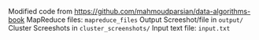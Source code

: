 Modified code from https://github.com/mahmoudparsian/data-algorithms-book
MapReduce files: `mapreduce_files`
Output Screeshot/file in `output/`
Cluster Screeshots in `cluster_screenshots/`
Input text file: `input.txt`